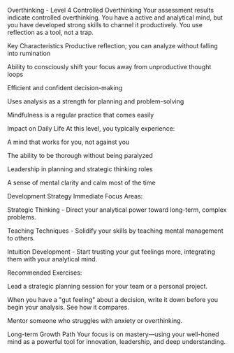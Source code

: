 Overthinking - Level 4
Controlled Overthinking
Your assessment results indicate controlled overthinking. You have a active and analytical mind, but you have developed strong skills to channel it productively. You use reflection as a tool, not a trap.

Key Characteristics
Productive reflection; you can analyze without falling into rumination

Ability to consciously shift your focus away from unproductive thought loops

Efficient and confident decision-making

Uses analysis as a strength for planning and problem-solving

Mindfulness is a regular practice that comes easily

Impact on Daily Life
At this level, you typically experience:

A mind that works for you, not against you

The ability to be thorough without being paralyzed

Leadership in planning and strategic thinking roles

A sense of mental clarity and calm most of the time

Development Strategy
Immediate Focus Areas:

Strategic Thinking - Direct your analytical power toward long-term, complex problems.

Teaching Techniques - Solidify your skills by teaching mental management to others.

Intuition Development - Start trusting your gut feelings more, integrating them with your analytical mind.

Recommended Exercises:

Lead a strategic planning session for your team or a personal project.

When you have a "gut feeling" about a decision, write it down before you begin your analysis. See how it compares.

Mentor someone who struggles with anxiety or overthinking.

Long-term Growth Path
Your focus is on mastery—using your well-honed mind as a powerful tool for innovation, leadership, and deep understanding.
